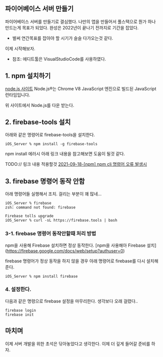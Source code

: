 ## 파이어베이스 서버 만들기

파이어베이스 서버를 만들기로 결심했다. 나만의 앱을 만들어서 풀스택으로 뭔가 하나 만드는게 목표가 되었다. 완성은 2022년이 끝나기 전까지로 기간을 잡았다.
- 벌써 연간목표를 잡아야 할 시기가 슬슬 다가오는것 같다.

이제 시작해보자.
- 참조: 에디트툴은 VisualStudioCode를 사용하였다.

## 1. npm 설치하기
[node.js 사이트](https://nodejs.org/ko/)
Node.js®는 Chrome V8 JavaScript 엔진으로 빌드된 JavaScript 런타임입니다.

위 사이트에서 Node.js를 다운 받는다.

## 2. firebase-tools 설치
아래와 같은 명령어로 firebase-tools을 설치한다.
```
iOS_Server % npm install -g firebase-tools
```

npm install 에러시 아래 링크 내용을 참고해보면 도움이 될것 같다.

TODO:// 링크 내용 적용할것
[2021-09-18-[npm] npm cli 명령어 오류 발생시]()

## 3. firebase 명령어 동작 안함

아래 명령어들 실행해서 조치. 걸리는 부분이 꽤 많네…
```
iOS_Server % firebase
zsh: command not found: firebase

Firebase tolls upgrade
iOS_Server % curl -sL https://firebase.tools | bash

```

### 3-1. firebase 명령어 동작안할때 처리 방법

npm을 사용해 Firebase 설치하면 정상 동작한다.
[npm을 사용해아 Firebase 설치] (https://firebase.google.com/docs/web/setup?authuser=0)

firebase 명령어가 정상 동작을 하지 않을 경우 아래 명령어로 firebase를 다시 설치해준다.

```
iOS_Server % npm install firebase  
```

### 4. 설정한다.
다음과 같은 명령으로 firebase 설정을 마무리한다.
생각보다 오래 걸렸다..

```
firebase login
firebase init
```

## 마치며
이제 서버 개발을 위한 초석은 닦아놓았다고 생각한다. 이제 더 깊게 들어갈 준비를 하자.


